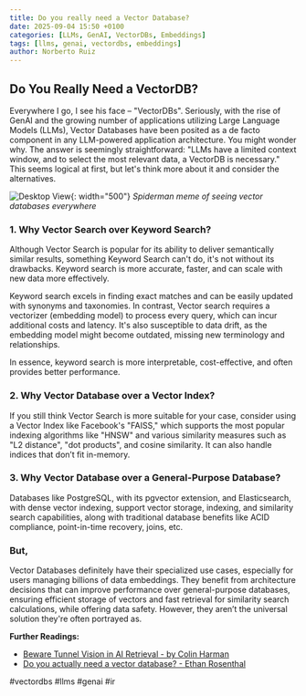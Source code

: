 ```yaml
---
title: Do you really need a Vector Database?
date: 2025-09-04 15:50 +0100
categories: [LLMs, GenAI, VectorDBs, Embeddings]
tags: [llms, genai, vectordbs, embeddings]
author: Norberto Ruiz
---
```


## Do You Really Need a VectorDB?

Everywhere I go, I see his face – "VectorDBs". Seriously, with the rise of GenAI and the growing number of applications utilizing Large Language Models (LLMs), Vector Databases have been posited as a de facto component in any LLM-powered application architecture. You might wonder why. The answer is seemingly straightforward: "LLMs have a limited context window, and to select the most relevant data, a VectorDB is necessary." This seems logical at first, but let's think more about it and consider the alternatives.

![Desktop View](/assets/img/posts/2023-11-21-vector-database/VectorDBs-meme.jpg){: width="500"}
_Spiderman meme of seeing vector databases everywhere_

### 1. Why Vector Search over Keyword Search?

Although Vector Search is popular for its ability to deliver semantically similar results, something Keyword Search can't do, it's not without its drawbacks. Keyword search is more accurate, faster, and can scale with new data more effectively.

Keyword search excels in finding exact matches and can be easily updated with synonyms and taxonomies. In contrast, Vector search requires a vectorizer (embedding model) to process every query, which can incur additional costs and latency. It's also susceptible to data drift, as the embedding model might become outdated, missing new terminology and relationships.

In essence, keyword search is more interpretable, cost-effective, and often provides better performance.

### 2. Why Vector Database over a Vector Index?

If you still think Vector Search is more suitable for your case, consider using a Vector Index like Facebook's "FAISS," which supports the most popular indexing algorithms like "HNSW" and various similarity measures such as "L2 distance", "dot products", and cosine similarity. It can also handle indices that don’t fit in-memory.

### 3. Why Vector Database over a General-Purpose Database?

Databases like PostgreSQL, with its pgvector extension, and Elasticsearch, with dense vector indexing, support vector storage, indexing, and similarity search capabilities, along with traditional database benefits like ACID compliance, point-in-time recovery, joins, etc.

### But,
Vector Databases definitely have their specialized use cases, especially for users managing billions of data embeddings. They benefit from architecture decisions that can improve performance over general-purpose databases, ensuring efficient storage of vectors and fast retrieval for similarity search calculations, while offering data safety. However, they aren’t the universal solution they're often portrayed as.

**Further Readings:**

- [Beware Tunnel Vision in AI Retrieval - by Colin Harman](https://colinharman.substack.com/p/beware-tunnel-vision-in-ai-retrieval)
- [Do you actually need a vector database? - Ethan Rosenthal](https://www.ethanrosenthal.com/2023/04/10/nn-vs-ann/)

\#vectordbs \#llms \#genai \#ir
